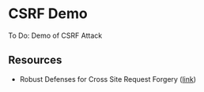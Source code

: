 # CSRF Demo

To Do: Demo of CSRF Attack

## Resources
* Robust Defenses for Cross Site Request Forgery ([link](https://seclab.stanford.edu/websec/csrf/csrf.pdf))

